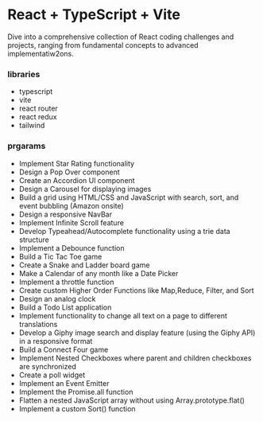 # React + TypeScript + Vite

Dive into a comprehensive collection of React coding challenges and projects, ranging from fundamental concepts to advanced implementatiw2ons.

### libraries

- typescript
- vite
- react router
- react redux
- tailwind

### prgarams

- Implement Star Rating functionality
- Design a Pop Over component
- Create an Accordion Ul component
- Design a Carousel for displaying images
- Build a grid using HTML/CSS and JavaScript with search, sort, and event bubbling (Amazon onsite)
- Design a responsive NavBar
- Implement Infinite Scroll feature
- Develop Typeahead/Autocomplete functionality using a trie data structure
- Implement a Debounce function
- Build a Tic Tac Toe game
- Create a Snake and Ladder board game
- Make a Calendar of any month like a Date Picker
- Implement a throttle function
- Create custom Higher Order Functions like Map,Reduce, Filter, and Sort
- Design an analog clock
- Build a Todo List application
- Implement functionality to change all text on a page to different translations
- Develop a Giphy image search and display feature (using the Giphy API) in a responsive format
- Build a Connect Four game
- Implement Nested Checkboxes where parent and children checkboxes are synchronized
- Create a poll widget
- Implement an Event Emitter
- Implement the Promise.all function
- Flatten a nested JavaScript array without using Array.prototype.flat()
- Implement a custom Sort() function
